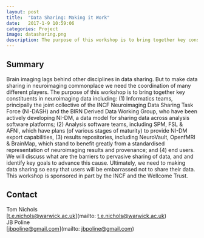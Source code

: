 ```yaml
---
layout: post
title:  "Data Sharing: Making it Work"
date:   2017-1-9 10:59:06
categories: Project
image: datasharing.png
description: The purpose of this workshop is to bring together key constituents in neuroimaging data.
---
```

## Summary
Brain imaging lags behind other disciplines in data sharing. But to make data sharing in neuroimaging commonplace we need the coordination of many different players. The purpose of this workshop is to bring together key constituents in neuroimaging data including: (1) Informatics teams, principally the joint collective of the INCF Neuroimaging Data Sharing Task Force (NI-DASH) and the BIRN Derived Data Working Group, who have been actively developing NI-DM, a data model for sharing data across analysis software platforms; (2) Analysis software teams, including SPM, FSL & AFNI, which have plans (of various stages of maturity) to provide NI-DM export capabilities, (3) results repositories, including NeuroVault, OpenfMRI & BrainMap, which stand to benefit greatly from a standardised representation of neuroimaging results and provenance; and (4) end users. We will discuss what are the barriers to pervasive sharing of data, and and identify key goals to advance this cause. Ultimately, we need to making data sharing so easy that users will be embarrassed not to share their data. This workshop is sponsored in part by the INCF and the Wellcome Trust.

## Contact
Tom Nichols  
[t.e.nichols@warwick.ac.uk](mailto: t.e.nichols@warwick.ac.uk)  
JB Poline  
[jbpoline@gmail.com](mailto: jbpoline@gmail.com)  
